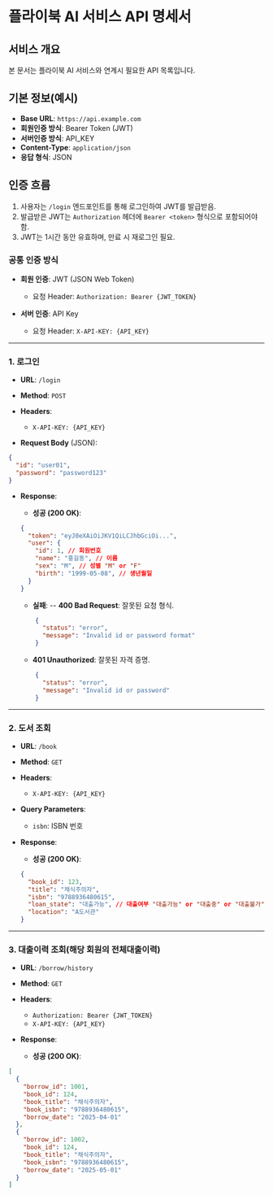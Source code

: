 # 플라이북 AI 서비스 API 명세서

## 서비스 개요
본 문서는 플라이북 AI 서비스와 연계시 필요한 API 목록입니다.

## 기본 정보(예시)
- **Base URL**: `https://api.example.com`
- **회원인증 방식**: Bearer Token (JWT)
- **서버인증 방식**: API_KEY
- **Content-Type**: `application/json`
- **응답 형식**: JSON

## 인증 흐름
1. 사용자는 `/login` 엔드포인트를 통해 로그인하여 JWT를 발급받음.
2. 발급받은 JWT는 `Authorization` 헤더에 `Bearer <token>` 형식으로 포함되어야 함.
3. JWT는 1시간 동안 유효하며, 만료 시 재로그인 필요.

### 공통 인증 방식

- **회원 인증**: JWT (JSON Web Token)

  - 요청 Header: `Authorization: Bearer {JWT_TOKEN}`

- **서버 인증**: API Key

  - 요청 Header: `X-API-KEY: {API_KEY}`

---

### 1. 로그인

- **URL**: `/login`
- **Method**: `POST`
- **Headers**:

  - `X-API-KEY: {API_KEY}`

- **Request Body** (JSON):

```json
{
  "id": "user01",
  "password": "password123"
}
```

- **Response**:

  - **성공 (200 OK)**:

  ```json
  {
    "token": "eyJ0eXAiOiJKV1QiLCJhbGciOi...",
    "user": {
      "id": 1, // 회원번호
      "name": "홍길동", // 이름
      "sex": "M", // 성별 "M" or "F"
      "birth": "1999-05-08", // 생년월일
    }
  }
  ```

  - **실패**:
  -- **400 Bad Request**: 잘못된 요청 형식.
  ```json
      {
        "status": "error",
        "message": "Invalid id or password format"
      }
  ```
  - **401 Unauthorized**: 잘못된 자격 증명.
  ```json
      {
        "status": "error",
        "message": "Invalid id or password"
      }
  ```

---

### 2. 도서 조회

- **URL**: `/book`
- **Method**: `GET`
- **Headers**:

  - `X-API-KEY: {API_KEY}`

- **Query Parameters**:
  - `isbn`: ISBN 번호

- **Response**:
  - **성공 (200 OK)**:
  ```json
  {
    "book_id": 123,
    "title": "채식주의자",
    "isbn": "9788936480615",
    "loan_state": "대출가능", // 대출여부 "대출가능" or "대출중" or "대출불가",
    "location": "A도서관"
  }
  ```

---

### 3. 대출이력 조회(해당 회원의 전체대출이력)

- **URL**: `/borrow/history`
- **Method**: `GET`
- **Headers**:

  - `Authorization: Bearer {JWT_TOKEN}`
  - `X-API-KEY: {API_KEY}`

- **Response**:
  - **성공 (200 OK)**:

```json
[
  {
    "borrow_id": 1001,
    "book_id": 124,
    "book_title": "채식주의자",
    "book_isbn": "9788936480615",
    "borrow_date": "2025-04-01"
  },
  {
    "borrow_id": 1002,
    "book_id": 124,
    "book_title": "채식주의자",
    "book_isbn": "9788936480615",
    "borrow_date": "2025-05-01"
  }
]
```
